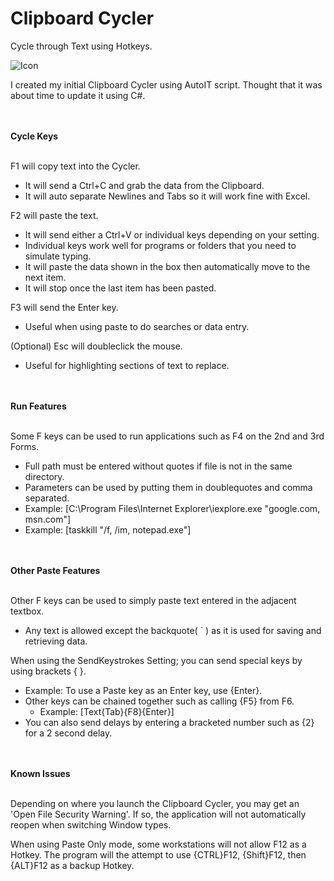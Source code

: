 # Clipboard Cycler
Cycle through Text using Hotkeys.

![Icon](https://github.com/cloudd901/Clipboard-Cycler/blob/master/Clipboard%20Cycler/CC.ico)

I created my initial Clipboard Cycler using AutoIT script.
Thought that it was about time to update it using C#.

</br></br>
<b>Cycle Keys</b>
</br></br>

F1 will copy text into the Cycler.
 - It will send a Ctrl+C and grab the data from the Clipboard.
 - It will auto separate Newlines and Tabs so it will work fine with Excel.
 
F2 will paste the text.
 - It will send either a Ctrl+V or individual keys depending on your setting.
 - Individual keys work well for programs or folders that you need to simulate typing.
 - It will paste the data shown in the box then automatically move to the next item.
 - It will stop once the last item has been pasted.
 
F3 will send the Enter key.
 - Useful when using paste to do searches or data entry.
 
(Optional) Esc will doubleclick the mouse.
 - Useful for highlighting sections of text to replace.

</br></br>
<b>Run Features</b>
</br></br>

Some F keys can be used to run applications such as F4 on the 2nd and 3rd Forms.
 - Full path must be entered without quotes if file is not in the same directory.
 - Parameters can be used by putting them in doublequotes and comma separated.
 - Example: [C:\Program Files\Internet Explorer\iexplore.exe "google.com, msn.com"]
 - Example: [taskkill "/f, /im, notepad.exe"]

</br></br>
<b>Other Paste Features</b>
</br></br>

Other F keys can be used to simply paste text entered in the adjacent textbox.
 - Any text is allowed except the backquote( ` ) as it is used for saving and retrieving data.

When using the SendKeystrokes Setting; you can send special keys by using brackets { }.
 - Example: To use a Paste key as an Enter key, use {Enter}.
 - Other keys can be chained together such as calling {F5} from F6.
   - Example: [Text{Tab}{F8}{Enter}]
 - You can also send delays by entering a bracketed number such as {2} for a 2 second delay.

</br></br>
<b>Known Issues</b>
</br></br>

Depending on where you launch the Clipboard Cycler, you may get an 'Open File Security Warning'.
If so, the application will not automatically reopen when switching Window types.

When using Paste Only mode, some workstations will not allow F12 as a Hotkey.
The program will the attempt to use {CTRL}F12, {Shift}F12, then {ALT}F12 as a backup Hotkey.
